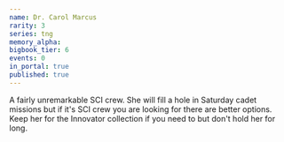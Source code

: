 ```yaml
---
name: Dr. Carol Marcus
rarity: 3
series: tng
memory_alpha:
bigbook_tier: 6
events: 0
in_portal: true
published: true
---
```


A fairly unremarkable SCI crew. She will fill a hole in Saturday cadet missions but if it's SCI crew you are looking for there are better options. Keep her for the Innovator collection if you need to but don't hold her for long.
